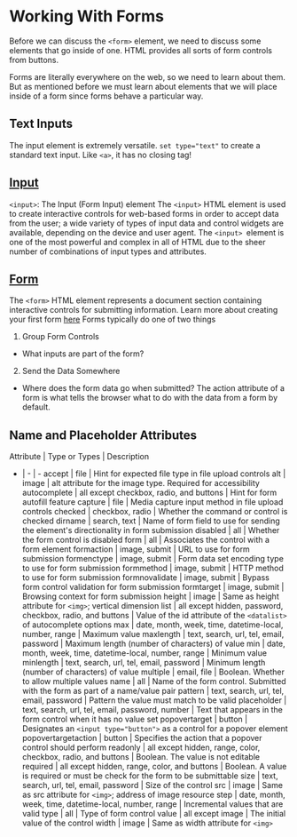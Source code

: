 # Working With Forms
Before we can discuss the `<form>` element, we need to discuss some elements that go inside of one.
HTML provides all sorts of form controls from buttons.

Forms are literally everywhere on the web, so we need to learn about them. But as mentioned before we must learn about elements that we will place inside of a form since forms behave a particular way.

## Text Inputs
The input element is extremely versatile. `set type="text"` to create a standard text input. Like `<a>`, it has no closing tag!

## [Input](https://developer.mozilla.org/en-US/docs/Web/HTML/Element/input)
`<input>`: The Input (Form Input) element
The `<input>` HTML element is used to create interactive controls for web-based forms in order to accept data from the user; a wide variety of types of input data and control widgets are available, depending on the device and user agent. The `<input> `element is one of the most powerful and complex in all of HTML due to the sheer number of combinations of input types and attributes.

## [Form](https://developer.mozilla.org/en-US/docs/Web/HTML/Element/form)
The `<form>` HTML element represents a document section containing interactive controls for submitting information.
Learn more about creating your first form [here](https://developer.mozilla.org/en-US/docs/Learn/Forms/Your_first_form)
Forms typically do one of two things
1. Group Form Controls
- What inputs are part of the form?
2. Send the Data Somewhere
- Where does the form data go when submitted?
The action attribute of a form is what tells the browser what to do with the data from a form by default.

## Name and Placeholder Attributes

Attribute | Type or Types | Description
- | - | -
accept | file | Hint for expected file type in file upload controls
alt | image | alt attribute for the image type. Required for accessibility
autocomplete | all except checkbox, radio, and buttons | Hint for form autofill feature
capture | file | Media capture input method in file upload controls
checked | checkbox, radio | Whether the command or control is checked
dirname | search, text | Name of form field to use for sending the element's directionality in form submission
disabled | all | Whether the form control is disabled
form | all | Associates the control with a form element
formaction | image, submit | URL to use for form submission
formenctype | image, submit | Form data set encoding type to use for form submission
formmethod | image, submit | HTTP method to use for form submission
formnovalidate | image, submit | Bypass form control validation for form submission
formtarget | image, submit | Browsing context for form submission
height | image | Same as height attribute for `<img>`; vertical dimension
list | all except hidden, password, checkbox, radio, and buttons | Value of the id attribute of the `<datalist>` of autocomplete options
max | date, month, week, time, datetime-local, number, range | Maximum value
maxlength | text, search, url, tel, email, password | Maximum length (number of characters) of value
min | date, month, week, time, datetime-local, number, range | Minimum value
minlength | text, search, url, tel, email, password | Minimum length (number of characters) of value
multiple | email, file | Boolean. Whether to allow multiple values
name | all | Name of the form control. Submitted with the form as part of a name/value pair
pattern | text, search, url, tel, email, password | Pattern the value must match to be valid
placeholder | text, search, url, tel, email, password, number | Text that appears in the form control when it has no value set
popovertarget | button | Designates an `<input type="button">` as a control for a popover element
popovertargetaction | button | Specifies the action that a popover control should perform
readonly | all except hidden, range, color, checkbox, radio, and buttons | Boolean. The value is not editable
required | all except hidden, range, color, and buttons | Boolean. A value is required or must be check for the form to be submittable
size | text, search, url, tel, email, password | Size of the control
src | image | Same as src attribute for `<img>`; address of image resource
step | date, month, week, time, datetime-local, number, range | Incremental values that are valid
type | all | Type of form control
value | all except image | The initial value of the control
width | image | Same as width attribute for `<img>`